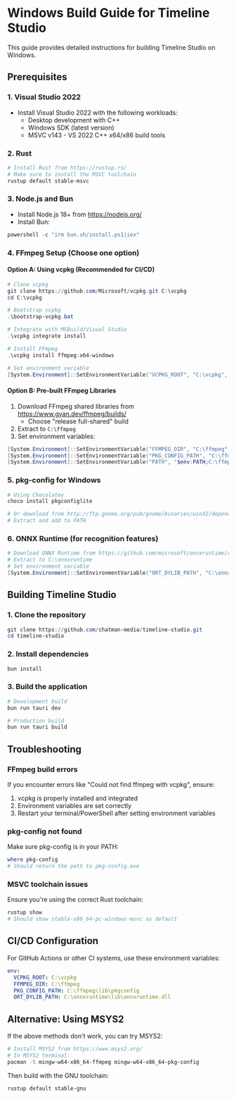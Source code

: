 # Windows Build Guide for Timeline Studio

This guide provides detailed instructions for building Timeline Studio on Windows.

## Prerequisites

### 1. Visual Studio 2022
- Install Visual Studio 2022 with the following workloads:
  - Desktop development with C++
  - Windows SDK (latest version)
  - MSVC v143 - VS 2022 C++ x64/x86 build tools

### 2. Rust
```powershell
# Install Rust from https://rustup.rs/
# Make sure to install the MSVC toolchain
rustup default stable-msvc
```

### 3. Node.js and Bun
- Install Node.js 18+ from https://nodejs.org/
- Install Bun:
```powershell
powershell -c "irm bun.sh/install.ps1|iex"
```

### 4. FFmpeg Setup (Choose one option)

#### Option A: Using vcpkg (Recommended for CI/CD)
```powershell
# Clone vcpkg
git clone https://github.com/Microsoft/vcpkg.git C:\vcpkg
cd C:\vcpkg

# Bootstrap vcpkg
.\bootstrap-vcpkg.bat

# Integrate with MSBuild/Visual Studio
.\vcpkg integrate install

# Install FFmpeg
.\vcpkg install ffmpeg:x64-windows

# Set environment variable
[System.Environment]::SetEnvironmentVariable("VCPKG_ROOT", "C:\vcpkg", "User")
```

#### Option B: Pre-built FFmpeg Libraries
1. Download FFmpeg shared libraries from https://www.gyan.dev/ffmpeg/builds/
   - Choose "release full-shared" build
2. Extract to `C:\ffmpeg`
3. Set environment variables:
```powershell
[System.Environment]::SetEnvironmentVariable("FFMPEG_DIR", "C:\ffmpeg", "User")
[System.Environment]::SetEnvironmentVariable("PKG_CONFIG_PATH", "C:\ffmpeg\lib\pkgconfig", "User")
[System.Environment]::SetEnvironmentVariable("PATH", "$env:PATH;C:\ffmpeg\bin", "User")
```

### 5. pkg-config for Windows
```powershell
# Using Chocolatey
choco install pkgconfiglite

# Or download from http://ftp.gnome.org/pub/gnome/binaries/win32/dependencies/
# Extract and add to PATH
```

### 6. ONNX Runtime (for recognition features)
```powershell
# Download ONNX Runtime from https://github.com/microsoft/onnxruntime/releases
# Extract to C:\onnxruntime
# Set environment variable
[System.Environment]::SetEnvironmentVariable("ORT_DYLIB_PATH", "C:\onnxruntime\lib\onnxruntime.dll", "User")
```

## Building Timeline Studio

### 1. Clone the repository
```powershell
git clone https://github.com/chatman-media/timeline-studio.git
cd timeline-studio
```

### 2. Install dependencies
```powershell
bun install
```

### 3. Build the application
```powershell
# Development build
bun run tauri dev

# Production build
bun run tauri build
```

## Troubleshooting

### FFmpeg build errors
If you encounter errors like "Could not find ffmpeg with vcpkg", ensure:
1. vcpkg is properly installed and integrated
2. Environment variables are set correctly
3. Restart your terminal/PowerShell after setting environment variables

### pkg-config not found
Make sure pkg-config is in your PATH:
```powershell
where pkg-config
# Should return the path to pkg-config.exe
```

### MSVC toolchain issues
Ensure you're using the correct Rust toolchain:
```powershell
rustup show
# Should show stable-x86_64-pc-windows-msvc as default
```

## CI/CD Configuration

For GitHub Actions or other CI systems, use these environment variables:
```yaml
env:
  VCPKG_ROOT: C:\vcpkg
  FFMPEG_DIR: C:\ffmpeg
  PKG_CONFIG_PATH: C:\ffmpeg\lib\pkgconfig
  ORT_DYLIB_PATH: C:\onnxruntime\lib\onnxruntime.dll
```

## Alternative: Using MSYS2
If the above methods don't work, you can try MSYS2:
```bash
# Install MSYS2 from https://www.msys2.org/
# In MSYS2 terminal:
pacman -S mingw-w64-x86_64-ffmpeg mingw-w64-x86_64-pkg-config
```

Then build with the GNU toolchain:
```powershell
rustup default stable-gnu
```